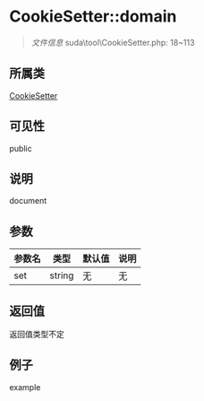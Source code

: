 # CookieSetter::domain

> *文件信息* suda\tool\CookieSetter.php: 18~113
## 所属类 

[CookieSetter](../CookieSetter.md)

## 可见性

  public  
## 说明

document

## 参数

| 参数名 | 类型 | 默认值 | 说明 |
|--------|-----|-------|-------|
| set |  string | 无 | 无 |

## 返回值
返回值类型不定

## 例子

example